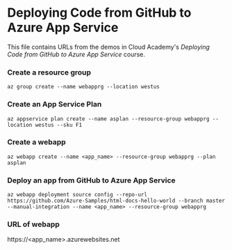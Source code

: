 # Deploying Code from GitHub to Azure App Service
This file contains URLs from the demos in Cloud Academy's _Deploying Code from GitHub to Azure App Service_ course.  

### Create a resource group
```
az group create --name webapprg --location westus
```

### Create an App Service Plan
```
az appservice plan create --name asplan --resource-group webapprg --location westus --sku F1
```

### Create a webapp
```
az webapp create --name <app_name> --resource-group webapprg --plan asplan
```

### Deploy an app from GitHub to Azure App Service
```
az webapp deployment source config --repo-url https://github.com/Azure-Samples/html-docs-hello-world --branch master --manual-integration --name <app_name> --resource-group webapprg
```

### URL of webapp
https://<app_name>.azurewebsites.net
